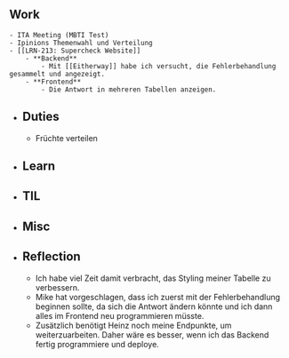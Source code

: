 ## Work
	- ITA Meeting (MBTI Test)
	- Ipinions Themenwahl und Verteilung
	- [[LRN-213: Supercheck Website]]
		- **Backend**
			- Mit [[Eitherway]] habe ich versucht, die Fehlerbehandlung gesammelt und angezeigt.
		- **Frontend**
			- Die Antwort in mehreren Tabellen anzeigen.
- ## Duties
	- Früchte verteilen
- ## Learn
- ## TIL
- ## Misc
- ## Reflection
	- Ich habe viel Zeit damit verbracht, das Styling meiner Tabelle zu verbessern.
	- Mike hat vorgeschlagen, dass ich zuerst mit der Fehlerbehandlung beginnen sollte, da sich die Antwort ändern könnte und ich dann alles im Frontend neu programmieren müsste.
	- Zusätzlich benötigt Heinz noch meine Endpunkte, um weiterzuarbeiten. Daher wäre es besser, wenn ich das Backend fertig programmiere und deploye.